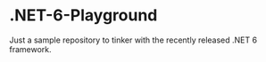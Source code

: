 # .NET-6-Playground

Just a sample repository to tinker with the recently released .NET 6 framework.
